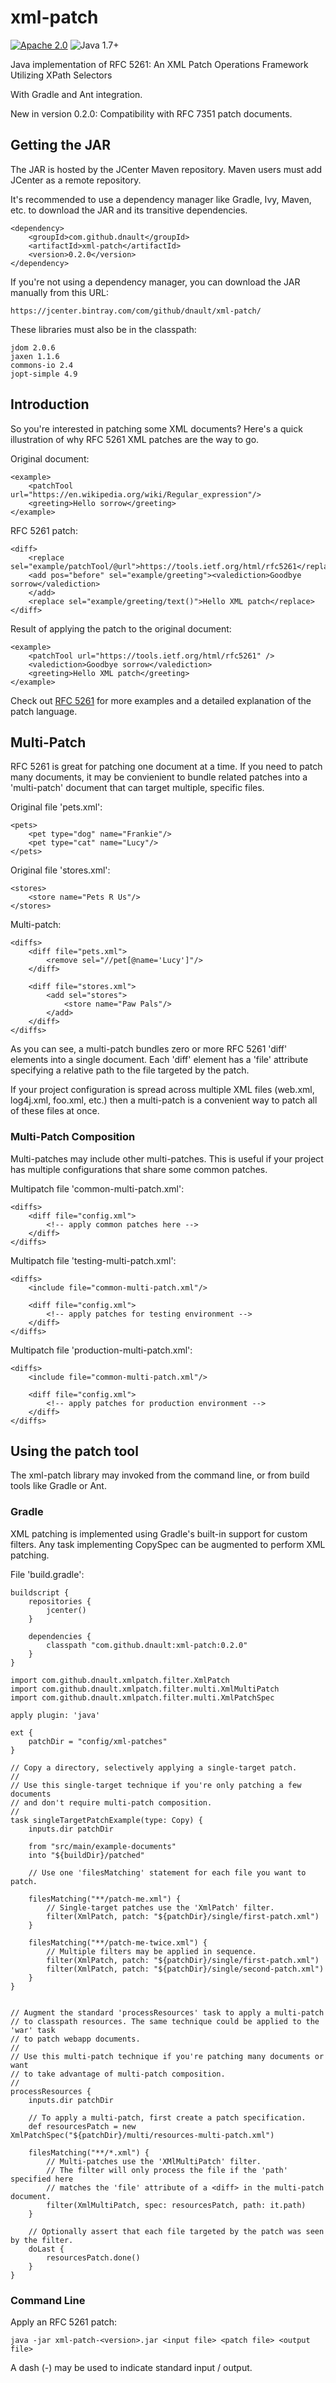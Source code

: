 # xml-patch

[![Apache 2.0](https://img.shields.io/badge/license-Apache%202.0-blue.svg)](http://www.apache.org/licenses/LICENSE-2.0)
![Java 1.7+](https://img.shields.io/badge/java-1.7+-lightgray.svg)

Java implementation of RFC 5261: An XML Patch Operations Framework Utilizing XPath Selectors

With Gradle and Ant integration.

New in version 0.2.0: Compatibility with RFC 7351 patch documents.


## Getting the JAR

The JAR is hosted by the JCenter Maven repository. Maven users must add JCenter as a remote repository.

It's recommended to use a dependency manager like Gradle, Ivy, Maven, etc. to download the JAR and its transitive
dependencies.

    <dependency>
        <groupId>com.github.dnault</groupId>
        <artifactId>xml-patch</artifactId>
        <version>0.2.0</version>
    </dependency>

If you're not using a dependency manager, you can download the JAR manually from this URL:

    https://jcenter.bintray.com/com/github/dnault/xml-patch/

These libraries must also be in the classpath:

    jdom 2.0.6
    jaxen 1.1.6
    commons-io 2.4
    jopt-simple 4.9


## Introduction

So you're interested in patching some XML documents? Here's a quick illustration of why RFC 5261 XML patches
are the way to go.

Original document:

    <example>
        <patchTool url="https://en.wikipedia.org/wiki/Regular_expression"/>
        <greeting>Hello sorrow</greeting>
    </example>


RFC 5261 patch:

    <diff>
        <replace sel="example/patchTool/@url">https://tools.ietf.org/html/rfc5261</replace>
        <add pos="before" sel="example/greeting"><valediction>Goodbye sorrow</valediction>
        </add>
        <replace sel="example/greeting/text()">Hello XML patch</replace>
    </diff>


Result of applying the patch to the original document:

    <example>
        <patchTool url="https://tools.ietf.org/html/rfc5261" />
        <valediction>Goodbye sorrow</valediction>
        <greeting>Hello XML patch</greeting>
    </example>


Check out [RFC 5261](https://tools.ietf.org/html/rfc5261) for more examples
and a detailed explanation of the patch language.


## Multi-Patch

RFC 5261 is great for patching one document at a time. If you need to patch many documents,
it may be convienient to bundle related patches into a 'multi-patch' document that can target
multiple, specific files.


Original file 'pets.xml':

    <pets>
        <pet type="dog" name="Frankie"/>
        <pet type="cat" name="Lucy"/>
    </pets>


Original file 'stores.xml':

    <stores>
        <store name="Pets R Us"/>
    </stores>


Multi-patch:

    <diffs>
        <diff file="pets.xml">
            <remove sel="//pet[@name='Lucy']"/>
        </diff>

        <diff file="stores.xml">
            <add sel="stores">
                <store name="Paw Pals"/>
            </add>
        </diff>
    </diffs>


As you can see, a multi-patch bundles zero or more RFC 5261 'diff' elements into a single document.
Each 'diff' element has a 'file' attribute specifying a relative path to the file targeted by the patch.

If your project configuration is spread across multiple XML files (web.xml, log4j.xml, foo.xml, etc.)
then a multi-patch is a convenient way to patch all of these files at once.


### Multi-Patch Composition

Multi-patches may include other multi-patches. This is useful if your project has multiple configurations
that share some common patches.


Multipatch file 'common-multi-patch.xml':

    <diffs>
        <diff file="config.xml">
            <!-- apply common patches here -->
        </diff>
    </diffs>


Multipatch file 'testing-multi-patch.xml':

    <diffs>
        <include file="common-multi-patch.xml"/>

        <diff file="config.xml">
            <!-- apply patches for testing environment -->
        </diff>
    </diffs>


Multipatch file 'production-multi-patch.xml':

    <diffs>
        <include file="common-multi-patch.xml"/>

        <diff file="config.xml">
            <!-- apply patches for production environment -->
        </diff>
    </diffs>


## Using the patch tool

The xml-patch library may invoked from the command line,
or from  build tools like Gradle or Ant.


### Gradle

XML patching is implemented using Gradle's built-in support for custom filters.
Any task implementing CopySpec can be augmented to perform XML patching.

File 'build.gradle':

    buildscript {
        repositories {
            jcenter()
        }

        dependencies {
            classpath "com.github.dnault:xml-patch:0.2.0"
        }
    }

    import com.github.dnault.xmlpatch.filter.XmlPatch
    import com.github.dnault.xmlpatch.filter.multi.XmlMultiPatch
    import com.github.dnault.xmlpatch.filter.multi.XmlPatchSpec

    apply plugin: 'java'

    ext {
        patchDir = "config/xml-patches"
    }

    // Copy a directory, selectively applying a single-target patch.
    //
    // Use this single-target technique if you're only patching a few documents
    // and don't require multi-patch composition.
    //
    task singleTargetPatchExample(type: Copy) {
        inputs.dir patchDir

        from "src/main/example-documents"
        into "${buildDir}/patched"

        // Use one 'filesMatching' statement for each file you want to patch.

        filesMatching("**/patch-me.xml") {
            // Single-target patches use the 'XmlPatch' filter.
            filter(XmlPatch, patch: "${patchDir}/single/first-patch.xml")
        }

        filesMatching("**/patch-me-twice.xml") {
            // Multiple filters may be applied in sequence.
            filter(XmlPatch, patch: "${patchDir}/single/first-patch.xml")
            filter(XmlPatch, patch: "${patchDir}/single/second-patch.xml")
        }
    }


    // Augment the standard 'processResources' task to apply a multi-patch
    // to classpath resources. The same technique could be applied to the 'war' task
    // to patch webapp documents.
    //
    // Use this multi-patch technique if you're patching many documents or want
    // to take advantage of multi-patch composition.
    //
    processResources {
        inputs.dir patchDir

        // To apply a multi-patch, first create a patch specification.
        def resourcesPatch = new XmlPatchSpec("${patchDir}/multi/resources-multi-patch.xml")

        filesMatching("**/*.xml") {
            // Multi-patches use the 'XMlMultiPatch' filter.
            // The filter will only process the file if the 'path' specified here
            // matches the 'file' attribute of a <diff> in the multi-patch document.
            filter(XmlMultiPatch, spec: resourcesPatch, path: it.path)
        }

        // Optionally assert that each file targeted by the patch was seen by the filter.
        doLast {
            resourcesPatch.done()
        }
    }



### Command Line

Apply an RFC 5261 patch:

    java -jar xml-patch-<version>.jar <input file> <patch file> <output file>

A dash (-) may be used to indicate standard input / output.
